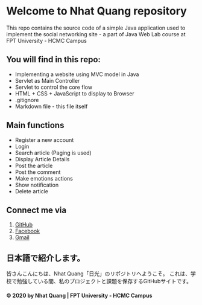 # Welcome to Nhat Quang repository
This repo contains the source code of a simple Java application used to implement the social networking site - a part of Java Web Lab course at FPT University - HCMC Campus

## You will find in this repo:
* Implementing a website using MVC model in Java
* Servlet as Main Controller
* Servlet to control the core flow
* HTML + CSS + JavaScript to display to Browser
* .gitignore
* Markdown file - this file itself

## Main functions
* Register a new account
* Login
* Search article (Paging is used)
* Display Article Details
* Post the article
* Post the comment
* Make emotions actions
* Show notification
* Delete article

## Connect me via
1. [GitHub](https://github.com/doannhatquang27)
2. [Facebook](https://www.facebook.com/i.love.fish.forever)
3. [Gmail](mailto:doannhatquang27@gmail.com)

## 日本語で紹介します。
皆さんこんにちは、Nhat Quang「日光」のリポジトリへようこそ。
これは、学校で勉強している間、私のプロジェクトと課題を保存するGitHubサイトです。

#### © 2020 by Nhat Quang | FPT University - HCMC Campus
